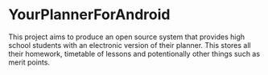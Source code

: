 YourPlannerForAndroid
=====================

This project aims to produce an open source system that provides high school students with an electronic version of their planner. This stores all their homework, timetable of lessons and potentionally other things such as merit points.
